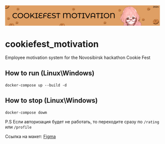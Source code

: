 ![header](misc/header.png)

# cookiefest_motivation

Employee motivation system for the Novosibirsk hackathon Cookie Fest

## How to run (Linux\Windows)
`docker-compose up --build -d`

## How to stop (Linux\Windows)
`docker-compose dowm`

P.S
Если авторизация будет не работать, то переходите сразу по `/rating` или `/profile`

Ссылка на макет: [Figma](https://www.figma.com/design/cbXAI21YOHCk1c6HZ2myWo/%D0%A5%D0%B0%D0%BA%D0%B0%D1%82%D0%BE%D0%BD-%D0%9A%D1%83%D0%BA%D0%B8-%D1%84%D0%B5%D1%81%D1%82?node-id=0-1&t=QwmpDbkMrrawvEKM-1)
